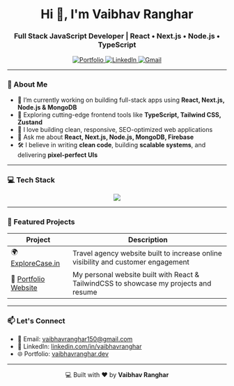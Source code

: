 <h1 align="center">Hi 👋, I'm Vaibhav Ranghar</h1>
<h3 align="center">Full Stack JavaScript Developer | React • Next.js • Node.js • TypeScript</h3>

<p align="center">
  <a href="https://portfolio-website-uzzd.vercel.app/" target="_blank">
    <img src="https://img.shields.io/badge/Portfolio-%23000000.svg?style=for-the-badge&logo=firefox&logoColor=white" alt="Portfolio" />
  </a>
  <a href="https://linkedin.com/in/vaibhav-ranghar-355081294/" target="_blank">
    <img src="https://img.shields.io/badge/LinkedIn-%230077B5.svg?style=for-the-badge&logo=linkedin&logoColor=white" alt="LinkedIn" />
  </a>
  <a href="mailto:vaibhavranghar150@gmail.com">
    <img src="https://img.shields.io/badge/Gmail-D14836.svg?style=for-the-badge&logo=gmail&logoColor=white" alt="Gmail" />
  </a>
</p>

---

### 🧠 About Me

- 🔭 I’m currently working on building full-stack apps using **React, Next.js, Node.js & MongoDB**
- 🌱 Exploring cutting-edge frontend tools like **TypeScript, Tailwind CSS, Zustand**
- 🚀 I love building clean, responsive, SEO-optimized web applications
- 💬 Ask me about **React, Next.js, Node.js, MongoDB, Firebase**
- 🛠️ I believe in writing **clean code**, building **scalable systems**, and delivering **pixel-perfect UIs**

---

### 💻 Tech Stack

<div align="center">
  <img src="https://skillicons.dev/icons?i=js,ts,react,next,nodejs,express,mongodb,tailwind,html,css,git,github,firebase,vscode" />
</div>

---


### 🚀 Featured Projects

| Project       | Description |
|---------------|-------------|
| 🌍 [ExploreCase.in](https://explorecase.in) | Travel agency website built to increase online visibility and customer engagement |
| 🧠 [Portfolio Website]([https://vaibhavranghar.dev](https://portfolio-website-uzzd.vercel.app/)) | My personal website built with React & TailwindCSS to showcase my projects and resume |

---

### 📫 Let's Connect

- 📧 Email: vaibhavranghar150@gmail.com
- 💼 LinkedIn: [linkedin.com/in/vaibhavranghar]([https://www.linkedin.com/in/vaibhavranghar/](https://www.linkedin.com/in/vaibhav-ranghar-355081294/))
- 🌐 Portfolio: [vaibhavranghar.dev]([https://vaibhavranghar.dev](https://portfolio-website-uzzd.vercel.app/))

---

<p align="center">
  💻 Built with ❤️ by <strong>Vaibhav Ranghar</strong>
</p>
